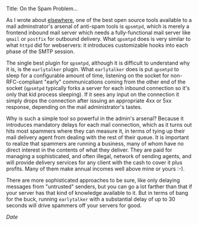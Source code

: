 Title: On the Spam Problem...

As I wrote about [elsewhere](/clients/apache), one of the best open source tools
available to a mail adminstrator's arsenal of anti-spam tools is `qpsmtpd`, which
is merely a frontend inbound mail server which needs a fully-functional mail server
like `qmail` or `postfix` for outbound delivery.  What `qpsmtpd` does is very similar to
what `httpd` did for webservers: it introduces customizable hooks into each phase of
the SMTP session.

The single best plugin for `qpsmtpd`, although it is difficult to understand why it is,
is the `earlytalker` plugin.  What `earlytalker` does is put `qpsmtpd` to sleep for 
a configurable amount of time, listening on the socket for non-RFC-compliant "early"
communications coming from the other end of the socket (`qpsmtpd` typically forks a
server for each inbound connection so it's only that kid process sleeping). If it sees any
input on the connection it simply drops the connection after issuing an appropriate
4xx or 5xx response, depending on the mail administrator's tastes.

Why is such a simple tool so powerful in the admin's arsenal?  Because it introduces
mandatory delays for each mail connection, which as it turns out hits most spammers
where they can measure it, in terms of tying up their mail delivery agent from dealing
with the rest of their queue.  It is important to realize that spammers are running
a business, many of whom have no direct interest in the contents of what they deliver.
They are paid for managing a sophisticated, and often illegal, network of sending
agents, and will provide delivery services for any client with the cash to cover it
plus profits.  Many of them make annual incomes well above mine or yours :-).

There are more sophisticated approaches to be sure, like only delaying messages
from "untrusted" senders, but you can go a lot farther than that if your server
has that kind of knowledge available to it.  But in terms of bang for the buck,
running `earlytalker` with a substantial delay of up to 30 seconds will drive
spammers off your servers for good.

$Date$
